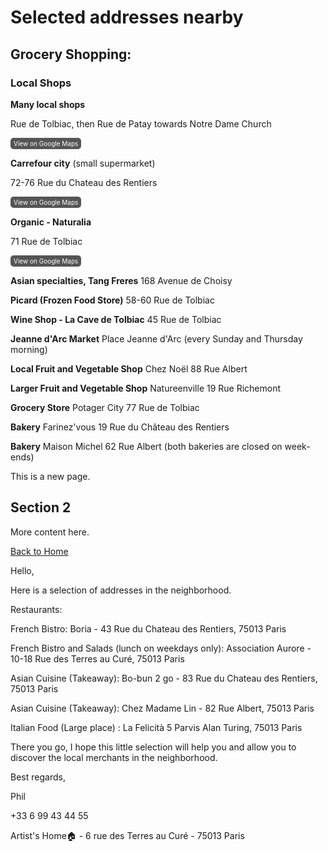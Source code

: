 # Selected addresses nearby
## Grocery Shopping:
### Local Shops ###
**Many local shops** 

Rue de Tolbiac, then Rue de Patay towards Notre Dame Church

<a href="https://maps.app.goo.gl/59MngQN7t3Cmtd9z5" style="display:inline-block; padding:3px 5px; font-size:10px; color:#fff; background-color:#555555; text-align:center; text-decoration:none; border-radius:5px;">
    View on Google Maps
</a>

**Carrefour city** (small supermarket)

72-76 Rue du Chateau des Rentiers

<a href="https://maps.app.goo.gl/wxrpL9SsRxs31j6K8" style="display:inline-block; padding:3px 5px; font-size:10px; color:#fff; background-color:#555555; text-align:center; text-decoration:none; border-radius:5px;">
    View on Google Maps
</a>

**Organic - Naturalia**

71 Rue de Tolbiac 

<a href="https://maps.app.goo.gl/s9ykRs5zeyBarcKZ9" style="display:inline-block; padding:3px 5px; font-size:10px; color:#fff; background-color:#555555; text-align:center; text-decoration:none; border-radius:5px;">
    View on Google Maps
</a>


**Asian specialties, Tang Freres** 168 Avenue de Choisy 

**Picard (Frozen Food Store)** 58-60 Rue de Tolbiac 

**Wine Shop - La Cave de Tolbiac** 45 Rue de Tolbiac 

**Jeanne d'Arc Market** Place Jeanne d'Arc (every Sunday and Thursday morning) 

**Local Fruit and Vegetable Shop** Chez Noël 88 Rue Albert 

**Larger Fruit and Vegetable Shop** Natureenville 19 Rue Richemont 

**Grocery Store** Potager City 77 Rue de Tolbiac

**Bakery** Farinez'vous 19 Rue du Château des Rentiers

**Bakery** Maison Michel 62 Rue Albert (both bakeries are closed on week-ends)


This is a new page.

## Section 2
More content here.

[Back to Home](index.html)


Hello,

Here is a selection of addresses in the neighborhood.

Restaurants:

French Bistro: Boria - 43 Rue du Chateau des Rentiers, 75013 Paris 

French Bistro and Salads (lunch on weekdays only): Association Aurore - 10-18 Rue des Terres au Curé, 75013 Paris 

Asian Cuisine (Takeaway): Bo-bun 2 go - 83 Rue du Chateau des Rentiers, 75013 Paris 

Asian Cuisine (Takeaway): Chez Madame Lin - 82 Rue Albert, 75013 Paris

Italian Food (Large place) : La Felicità 5 Parvis Alan Turing, 75013 Paris

There you go, I hope this little selection will help you and allow you to discover the local merchants in the neighborhood.

Best regards,

Phil

+33 6 99 43 44 55

Artist's Home🏠 - 6 rue des Terres au Curé - 75013 Paris
